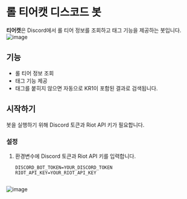 # 롤 티어캣 디스코드 봇

**티어캣**은 Discord에서 롤 티어 정보를 조회하고 태그 기능을 제공하는 봇입니다.  
![image](https://github.com/KoohaKim/LoL-Tier-Search-Discord-Bot/assets/131418584/d9c56773-feff-40c5-8699-e1134d1dfb22)



## 기능

- 롤 티어 정보 조회
- 태그 기능 제공
- 태그를 붙히지 않으면 자동으로 KR1이 포함된 결과로 검색됩니다.

## 시작하기

봇을 실행하기 위해 Discord 토큰과 Riot API 키가 필요합니다.

### 설정

1. 환경변수에 Discord 토큰과 Riot API 키를 입력합니다.

   ```plaintext
   DISCORD_BOT_TOKEN=YOUR_DISCORD_TOKEN
   RIOT_API_KEY=YOUR_RIOT_API_KEY
  
![image](https://github.com/KoohaKim/LoL-Tier-Search-Discord-Bot/assets/131418584/d30bb072-fbde-4521-b7df-32dc2981b9be)
